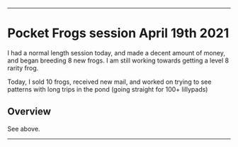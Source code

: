 
***

# Pocket Frogs session April 19th 2021

I had a normal length session today, and made a decent amount of money, and began breeding 8 new frogs. I am still working towards getting a level 8 rarity frog.

Today, I sold 10 frogs, received new mail, and worked on trying to see patterns with long trips in the pond (going straight for 100+ lillypads)

## Overview

See above.

***

